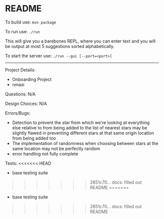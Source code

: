# README
To build use:
`mvn package`

To run use:
`./run`

This will give you a barebones REPL, where you can enter text and you will be output at most 5 suggestions sorted alphabetically.

To start the server use:
`./run --gui [--port=<port>]`

--------------

Project Details: 
- Onboarding Project
- nmasi

Questions: N/A

Design Choices: N/A

Errors/Bugs:
- Detection to prevent the star from which we're looking at everything
else relative to from being added to the list of nearest stars may be
slightly flawed in preventing different stars at that same origin location
from being added too
- The implementation of randomness when choosing between stars at the same
location may not be perfectly random
- error handling not fully complete

Tests:
<<<<<<< HEAD
- base testing suite
>>>>>>> 2851c70... docs: filled out README
=======
- base testing suite
>>>>>>> 2851c70... docs: filled out README
